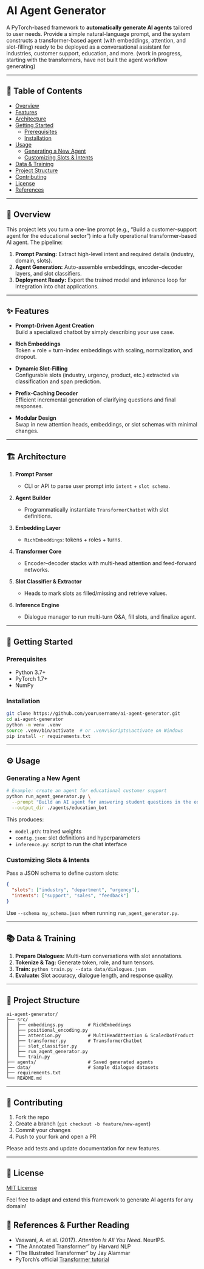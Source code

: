 # AI Agent Generator

A PyTorch-based framework to **automatically generate AI agents** tailored to user needs. Provide a simple natural-language prompt, and the system constructs a transformer-based agent (with embeddings, attention, and slot-filling) ready to be deployed as a conversational assistant for industries, customer support, education, and more. (work in progress, starting with the transformers, have not built the agent workflow generating)

---

## 📖 Table of Contents

- [Overview](#overview)
- [Features](#features)
- [Architecture](#architecture)
- [Getting Started](#getting-started)
  - [Prerequisites](#prerequisites)
  - [Installation](#installation)
- [Usage](#usage)
  - [Generating a New Agent](#generating-a-new-agent)
  - [Customizing Slots & Intents](#customizing-slots--intents)
- [Data & Training](#data--training)
- [Project Structure](#project-structure)
- [Contributing](#contributing)
- [License](#license)
- [References](#References-&-further-readings)

---

## 📖 Overview

This project lets you turn a one-line prompt (e.g., “Build a customer-support agent for the educational sector”) into a fully operational transformer-based AI agent. The pipeline:

1. **Prompt Parsing:** Extract high-level intent and required details (industry, domain, slots).
2. **Agent Generation:** Auto-assemble embeddings, encoder–decoder layers, and slot classifiers.
3. **Deployment Ready:** Export the trained model and inference loop for integration into chat applications.

---

## ✨ Features

- **Prompt-Driven Agent Creation**  
  Build a specialized chatbot by simply describing your use case.

- **Rich Embeddings**  
  Token + role + turn-index embeddings with scaling, normalization, and dropout.

- **Dynamic Slot-Filling**  
  Configurable slots (industry, urgency, product, etc.) extracted via classification and span prediction.

- **Prefix-Caching Decoder**  
  Efficient incremental generation of clarifying questions and final responses.

- **Modular Design**  
  Swap in new attention heads, embeddings, or slot schemas with minimal changes.

---

## 🏗 Architecture

1. **Prompt Parser**  
   - CLI or API to parse user prompt into `intent` + `slot schema`.

2. **Agent Builder**  
   - Programmatically instantiate `TransformerChatbot` with slot definitions.

3. **Embedding Layer**  
   - `RichEmbeddings`: tokens + roles + turns.

4. **Transformer Core**  
   - Encoder–decoder stacks with multi-head attention and feed-forward networks.

5. **Slot Classifier & Extractor**  
   - Heads to mark slots as filled/missing and retrieve values.

6. **Inference Engine**  
   - Dialogue manager to run multi-turn Q&A, fill slots, and finalize agent.

---

## 🚀 Getting Started

### Prerequisites

- Python 3.7+  
- PyTorch 1.7+  
- NumPy

### Installation

```bash
git clone https://github.com/yourusername/ai-agent-generator.git
cd ai-agent-generator
python -m venv .venv
source .venv/bin/activate  # or .venv\Scripts\activate on Windows
pip install -r requirements.txt
```

---

## ⚙️ Usage

### Generating a New Agent

```bash
# Example: create an agent for educational customer support
python run_agent_generator.py \
  --prompt "Build an AI agent for answering student questions in the educational sector" \
  --output_dir ./agents/education_bot
```

This produces:
- `model.pth`: trained weights
- `config.json`: slot definitions and hyperparameters
- `inference.py`: script to run the chat interface

### Customizing Slots & Intents

Pass a JSON schema to define custom slots:

```json
{
  "slots": ["industry", "department", "urgency"],
  "intents": ["support", "sales", "feedback"]
}
```

Use `--schema my_schema.json` when running `run_agent_generator.py`.

---

## 📚 Data & Training

1. **Prepare Dialogues:** Multi-turn conversations with slot annotations.
2. **Tokenize & Tag:** Generate token, role, and turn tensors.
3. **Train:** `python train.py --data data/dialogues.json`
4. **Evaluate:** Slot accuracy, dialogue length, and response quality.

---

## 📂 Project Structure

```
ai-agent-generator/
├── src/
│   ├── embeddings.py         # RichEmbeddings
│   ├── positional_encoding.py
│   ├── attention.py          # MultiHeadAttention & ScaledDotProduct
│   ├── transformer.py        # TransformerChatbot
│   ├── slot_classifier.py
│   ├── run_agent_generator.py
│   └── train.py
├── agents/                   # Saved generated agents
├── data/                     # Sample dialogue datasets
├── requirements.txt
└── README.md
```

---

## 🤝 Contributing

1. Fork the repo  
2. Create a branch (`git checkout -b feature/new-agent`)  
3. Commit your changes  
4. Push to your fork and open a PR

Please add tests and update documentation for new features.

---

## 📜 License

[MIT License](LICENSE)

Feel free to adapt and extend this framework to generate AI agents for any domain!

## 🔗 References & Further Reading

- Vaswani, A. et al. (2017). *Attention Is All You Need*. NeurIPS.  
- “The Annotated Transformer” by Harvard NLP  
- “The Illustrated Transformer” by Jay Alammar  
- PyTorch’s official [Transformer tutorial](https://pytorch.org/tutorials/beginner/transformer_tutorial.html)

